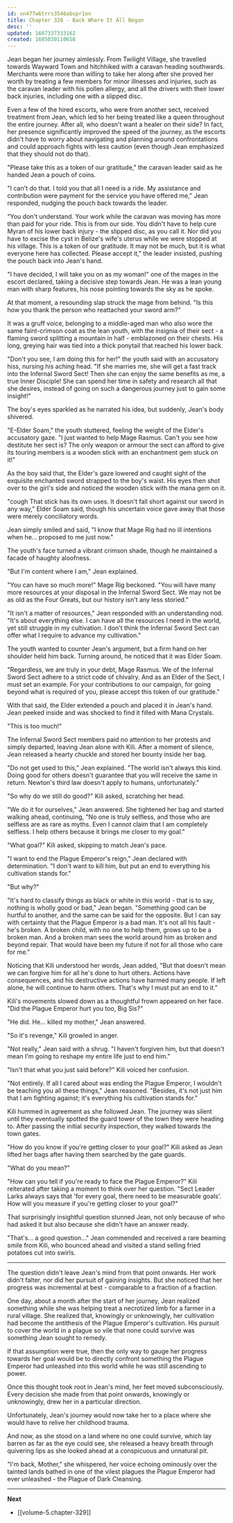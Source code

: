 ```yaml
---
id: vn477w6trrs3546abvpr1on
title: Chapter 328 - Back Where It All Began
desc: ''
updated: 1687337333162
created: 1685030110658
---
```


Jean began her journey aimlessly. From Twilight Village, she travelled towards Wayward Town and hitchhiked with a caravan heading southwards. Merchants were more than willing to take her along after she proved her worth by treating a few members for minor illnesses and injuries, such as the caravan leader with his pollen allergy, and all the drivers with their lower back injuries, including one with a slipped disc.

Even a few of the hired escorts, who were from another sect, received treatment from Jean, which led to her being treated like a queen throughout the entire journey. After all, who doesn't want a healer on their side? In fact, her presence significantly improved the speed of the journey, as the escorts didn't have to worry about navigating and planning around confrontations and could approach fights with less caution (even though Jean emphasized that they should not do that).

"Please take this as a token of our gratitude," the caravan leader said as he handed Jean a pouch of coins.

"I can't do that. I told you that all I need is a ride. My assistance and contribution were payment for the service you have offered me," Jean responded, nudging the pouch back towards the leader.

"You don't understand. Your work while the caravan was moving has more than paid for your ride. This is from our side. You didn't have to help cure Myran of his lower back injury - the slipped disc, as you call it. Nor did you have to excise the cyst in Belize's wife's uterus while we were stopped at his village. This is a token of our gratitude. It may not be much, but it is what everyone here has collected. Please accept it," the leader insisted, pushing the pouch back into Jean's hand.

"I have decided, I will take you on as my woman!" one of the mages in the escort declared, taking a decisive step towards Jean. He was a lean young man with sharp features, his nose pointing towards the sky as he spoke.

At that moment, a resounding slap struck the mage from behind. "Is this how you thank the person who reattached your sword arm?"

It was a gruff voice, belonging to a middle-aged man who also wore the same faint-crimson coat as the lean youth, with the insignia of their sect - a flaming sword splitting a mountain in half - emblazoned on their chests. His long, greying hair was tied into a thick ponytail that reached his lower back.

"Don't you see, I am doing this for her!" the youth said with an accusatory hiss, nursing his aching head. "If she marries me, she will get a fast track into the Infernal Sword Sect! Then she can enjoy the same benefits as me, a true Inner Disciple! She can spend her time in safety and research all that she desires, instead of going on such a dangerous journey just to gain some insight!"

The boy's eyes sparkled as he narrated his idea, but suddenly, Jean's body shivered.

"E-Elder Soam," the youth stuttered, feeling the weight of the Elder's accusatory gaze. "I just wanted to help Mage Rasmus. Can't you see how destitute her sect is? The only weapon or armour the sect can afford to give its touring members is a wooden stick with an enchantment gem stuck on it!"

As the boy said that, the Elder's gaze lowered and caught sight of the exquisite enchanted sword strapped to the boy's waist. His eyes then shot over to the girl's side and noticed the wooden stick with the mana gem on it.

"cough That stick has its own uses. It doesn't fall short against our sword in any way," Elder Soam said, though his uncertain voice gave away that those were merely conciliatory words.

Jean simply smiled and said, "I know that Mage Rig had no ill intentions when he... proposed to me just now."

The youth's face turned a vibrant crimson shade, though he maintained a facade of haughty aloofness.

"But I'm content where I am," Jean explained.

"You can have so much more!" Mage Rig beckoned. "You will have many more resources at your disposal in the Infernal Sword Sect. We may not be as old as the Four Greats, but our history isn't any less storied."

"It isn't a matter of resources," Jean responded with an understanding nod. "It's about everything else. I can have all the resources I need in the world, yet still struggle in my cultivation. I don't think the Infernal Sword Sect can offer what I require to advance my cultivation."

The youth wanted to counter Jean's argument, but a firm hand on her shoulder held him back. Turning around, he noticed that it was Elder Soam.

"Regardless, we are truly in your debt, Mage Rasmus. We of the Infernal Sword Sect adhere to a strict code of chivalry. And as an Elder of the Sect, I must set an example. For your contributions to our campaign, for going beyond what is required of you, please accept this token of our gratitude."

With that said, the Elder extended a pouch and placed it in Jean's hand. Jean peeked inside and was shocked to find it filled with Mana Crystals.

"This is too much!"

The Infernal Sword Sect members paid no attention to her protests and simply departed, leaving Jean alone with Kili. After a moment of silence, Jean released a hearty chuckle and stored her bounty inside her bag.

"Do not get used to this," Jean explained. "The world isn't always this kind. Doing good for others doesn't guarantee that you will receive the same in return. Newton's third law doesn't apply to humans, unfortunately."

"So why do we still do good?" Kili asked, scratching her head.

"We do it for ourselves," Jean answered. She tightened her bag and started walking ahead, continuing, "No one is truly selfless, and those who are selfless are as rare as myths. Even I cannot claim that I am completely selfless. I help others because it brings me closer to my goal."

"What goal?" Kili asked, skipping to match Jean's pace.

"I want to end the Plague Emperor's reign," Jean declared with determination. "I don't want to kill him, but put an end to everything his cultivation stands for."

"But why?"

"It's hard to classify things as black or white in this world - that is to say, nothing is wholly good or bad," Jean began. "Something good can be hurtful to another, and the same can be said for the opposite. But I can say with certainty that the Plague Emperor is a bad man. It's not all his fault - he's broken. A broken child, with no one to help them, grows up to be a broken man. And a broken man sees the world around him as broken and beyond repair. That would have been my future if not for all those who care for me."

Noticing that Kili understood her words, Jean added, "But that doesn't mean we can forgive him for all he's done to hurt others. Actions have consequences, and his destructive actions have harmed many people. If left alone, he will continue to harm others. That's why I must put an end to it."

Kili's movements slowed down as a thoughtful frown appeared on her face. "Did the Plague Emperor hurt you too, Big Sis?"

"He did. He... killed my mother," Jean answered.

"So it's revenge," Kili growled in anger.

"Not really," Jean said with a shrug. "I haven't forgiven him, but that doesn't mean I'm going to reshape my entire life just to end him."

"Isn't that what you just said before?" Kili voiced her confusion.

"Not entirely. If all I cared about was ending the Plague Emperor, I wouldn't be teaching you all these things," Jean reasoned. "Besides, it's not just him that I am fighting against; it's everything his cultivation stands for."

Kili hummed in agreement as she followed Jean. The journey was silent until they eventually spotted the guard tower of the town they were heading to. After passing the initial security inspection, they walked towards the town gates.

"How do you know if you're getting closer to your goal?" Kili asked as Jean lifted her bags after having them searched by the gate guards.

"What do you mean?"

"How can you tell if you're ready to face the Plague Emperor?" Kili reiterated after taking a moment to think over her question. "Sect Leader Larks always says that 'for every goal, there need to be measurable goals'. How will you measure if you're getting closer to your goal?"

That surprisingly insightful question stunned Jean, not only because of who had asked it but also because she didn't have an answer ready.

"That's... a good question..." Jean commended and received a rare beaming smile from Kili, who bounced ahead and visited a stand selling fried potatoes cut into swirls.

____

The question didn't leave Jean's mind from that point onwards. Her work didn't falter, nor did her pursuit of gaining insights. But she noticed that her progress was incremental at best - comparable to a fraction of a fraction.

One day, about a month after the start of her journey, Jean realized something while she was helping treat a necrotized limb for a farmer in a rural village. She realized that, knowingly or unknowingly, her cultivation had become the antithesis of the Plague Emperor's cultivation. His pursuit to cover the world in a plague so vile that none could survive was something Jean sought to remedy.

If that assumption were true, then the only way to gauge her progress towards her goal would be to directly confront something the Plague Emperor had unleashed into this world while he was still ascending to power.

Once this thought took root in Jean's mind, her feet moved subconsciously. Every decision she made from that point onwards, knowingly or unknowingly, drew her in a particular direction.

Unfortunately, Jean's journey would now take her to a place where she would have to relive her childhood trauma.

And now, as she stood on a land where no one could survive, which lay barren as far as the eye could see, she released a heavy breath through quivering lips as she looked ahead at a conspicuous and unnatural pit.

"I'm back, Mother," she whispered, her voice echoing ominously over the tainted lands bathed in one of the vilest plagues the Plague Emperor had ever unleashed - the Plague of Dark Cleansing.

____

**Next**
* [[volume-5.chapter-329]]